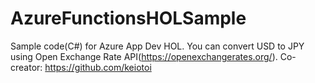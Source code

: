 # AzureFunctionsHOLSample
Sample code(C#) for Azure App Dev HOL. You can convert USD to JPY using Open Exchange Rate API(https://openexchangerates.org/). Co-creator: https://github.com/keiotoi
